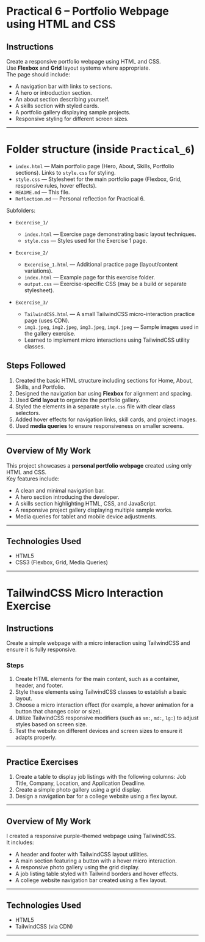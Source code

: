 # Practical 6 – Portfolio Webpage using HTML and CSS

## Instructions
Create a responsive portfolio webpage using HTML and CSS.  
Use **Flexbox** and **Grid** layout systems where appropriate.  
The page should include:
- A navigation bar with links to sections.
- A hero or introduction section.
- An about section describing yourself.
- A skills section with styled cards.
- A portfolio gallery displaying sample projects.
- Responsive styling for different screen sizes.

---
# Folder structure (inside `Practical_6`)
- `index.html` — Main portfolio page (Hero, About, Skills, Portfolio sections). Links to `style.css` for styling.
- `style.css` — Stylesheet for the main portfolio page (Flexbox, Grid, responsive rules, hover effects).
- `README.md` — This file.
- `Reflection.md` — Personal reflection for Practical 6.

Subfolders:
- `Excercise_1/`
  - `index.html` — Exercise page demonstrating basic layout techniques.
  - `style.css` — Styles used for the Exercise 1 page.

- `Excercise_2/`
  - `Excercise_1.html` — Additional practice page (layout/content variations).
  - `index.html` — Example page for this exercise folder.
  - `output.css` — Exercise-specific CSS (may be a build or separate stylesheet).

- `Excercise_3/`
  - `TailwindCSS.html` — A small TailwindCSS micro-interaction practice page (uses CDN).
  - `img1.jpeg`, `img2.jpeg`, `img3.jpeg`, `img4.jpeg` — Sample images used in the gallery exercise.
  - Learned to implement micro interactions using TailwindCSS utility classes.    

## Steps Followed
1. Created the basic HTML structure including sections for Home, About, Skills, and Portfolio.  
2. Designed the navigation bar using **Flexbox** for alignment and spacing.  
3. Used **Grid layout** to organize the portfolio gallery.  
4. Styled the elements in a separate `style.css` file with clear class selectors.  
5. Added hover effects for navigation links, skill cards, and project images.  
6. Used **media queries** to ensure responsiveness on smaller screens.  

---

## Overview of My Work
This project showcases a **personal portfolio webpage** created using only HTML and CSS.  
Key features include:
- A clean and minimal navigation bar.  
- A hero section introducing the developer.  
- A skills section highlighting HTML, CSS, and JavaScript.  
- A responsive project gallery displaying multiple sample works.  
- Media queries for tablet and mobile device adjustments.  

---

## Technologies Used
- HTML5
- CSS3 (Flexbox, Grid, Media Queries)

---
# TailwindCSS Micro Interaction Exercise

## Instructions
Create a simple webpage with a micro interaction using TailwindCSS and ensure it is fully responsive.

### Steps
1. Create HTML elements for the main content, such as a container, header, and footer.  
2. Style these elements using TailwindCSS classes to establish a basic layout.  
3. Choose a micro interaction effect (for example, a hover animation for a button that changes color or size).  
4. Utilize TailwindCSS responsive modifiers (such as `sm:`, `md:`, `lg:`) to adjust styles based on screen size.  
5. Test the website on different devices and screen sizes to ensure it adapts properly.

---

## Practice Exercises
1. Create a table to display job listings with the following columns: Job Title, Company, Location, and Application Deadline.  
2. Create a simple photo gallery using a grid display.  
3. Design a navigation bar for a college website using a flex layout.

---

## Overview of My Work
I created a responsive purple-themed webpage using TailwindCSS.  
It includes:
- A header and footer with TailwindCSS layout utilities.  
- A main section featuring a button with a hover micro interaction.  
- A responsive photo gallery using the grid display.  
- A job listing table styled with Tailwind borders and hover effects.  
- A college website navigation bar created using a flex layout.

---

## Technologies Used
- HTML5
- TailwindCSS (via CDN)

---

